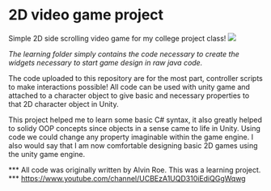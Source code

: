 # 2D video game project
Simple 2D side scrolling video game for my college project class!
![](Demo/2dGame.gif)

*The learning folder simply contains the code necessary to create the widgets necessary to start game design in raw java code.* 

The code uploaded to this repository are for the most part, controller scripts to make interactions possible! All code can be used with unity game and attached to a character object to give basic and necessary properties to that 2D character object in Unity. 

This project helped me to learn some basic C# syntax, it also greatly helped to solidy OOP concepts since objects in a sense came to life in Unity. Using code we could change any property imaginable within the game engine. I also would say that I am now comfortable designing basic 2D games using the unity game engine. 


*** All code was originally written by Alvin Roe. This was a learning project.  
*** https://www.youtube.com/channel/UCBEzA1UQD310iEdiQGgWqwg
